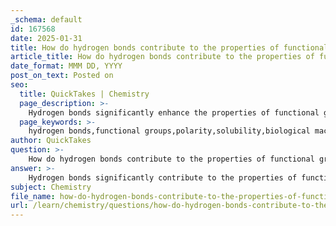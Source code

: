 ```yaml
---
_schema: default
id: 167568
date: 2025-01-31
title: How do hydrogen bonds contribute to the properties of functional groups?
article_title: How do hydrogen bonds contribute to the properties of functional groups?
date_format: MMM DD, YYYY
post_on_text: Posted on
seo:
  title: QuickTakes | Chemistry
  page_description: >-
    Hydrogen bonds significantly enhance the properties of functional groups, affecting solubility, structural stability of biological molecules, and the chemical behavior of compounds.
  page_keywords: >-
    hydrogen bonds,functional groups,polarity,solubility,biological macromolecules,stability,chemical properties,intermolecular forces,hydroxyl,amine,reactivity
author: QuickTakes
question: >-
    How do hydrogen bonds contribute to the properties of functional groups?
answer: >-
    Hydrogen bonds significantly contribute to the properties of functional groups, particularly those containing electronegative atoms such as oxygen and nitrogen. These functional groups, such as hydroxyl (-OH) and amine (-NH) groups, can act as both hydrogen bond donors and acceptors due to the presence of hydrogen atoms covalently bonded to electronegative atoms.\n\n1. **Polarity and Solubility**: Functional groups that can form hydrogen bonds, like the hydroxyl group in alcohols, enhance the polarity of the molecules. This increased polarity allows these compounds to interact favorably with water, making them more soluble. For instance, alcohols are relatively soluble in water because the -OH group can form hydrogen bonds with water molecules, which also affects their boiling points and other physical properties.\n\n2. **Stabilization of Structures**: Hydrogen bonds play a crucial role in stabilizing the three-dimensional structures of biological macromolecules. For example, in proteins, hydrogen bonds help maintain secondary structures such as alpha helices and beta sheets. The directional nature of hydrogen bonds contributes to the specific folding and stability of these structures, which is essential for their biological function.\n\n3. **Influence on Chemical Properties**: The ability of functional groups to form hydrogen bonds can also influence their reactivity. For example, the presence of hydrogen-bonding functional groups can affect the acidity and basicity of compounds, as well as their participation in chemical reactions. This is particularly relevant in biochemical processes, where hydrogen bonds can facilitate enzyme-substrate interactions.\n\n4. **Intermolecular Forces**: The presence of hydrogen bonds increases the strength of intermolecular forces in substances containing these functional groups. This results in higher boiling and melting points compared to similar compounds lacking hydrogen bonding capabilities. For example, alcohols generally have higher boiling points than hydrocarbons of similar molecular weight due to the hydrogen bonding between alcohol molecules.\n\nIn summary, hydrogen bonds are fundamental to the properties of functional groups, influencing solubility, structural stability, reactivity, and physical properties of compounds. Understanding these interactions is crucial for grasping the behavior of biological molecules and organic compounds in various chemical contexts.
subject: Chemistry
file_name: how-do-hydrogen-bonds-contribute-to-the-properties-of-functional-groups.md
url: /learn/chemistry/questions/how-do-hydrogen-bonds-contribute-to-the-properties-of-functional-groups
---
```


&nbsp;